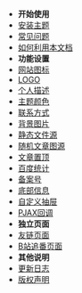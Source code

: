 * **开始使用**
 * [安装主题](/docs/setup)
 * [常见问题](/docs/problem)
 * [如何利用本文档](/docs/how-to-use)
* **功能设置**
 * [网站图标](/docs/favicon)
 * [LOGO](/docs/logo)
 * [个人描述](/docs/describe)
 * [主题颜色](/docs/color)
 * [联系方式](/docs/contact)
 * [背景图片](/docs/background)
 * [静态文件源](/docs/static-resource)
 * [随机文章图源](/docs/page-img) 
 * [文章置顶](/docs/sticky)
 * [百度统计](/docs/BaiduStatistics)
 * [备案号](/docs/beian)
 * [底部信息](/docs/footer)
 * [自定义抽屉](/docs/drawer)
 * [PJAX回调](/docs/pjax)
* **独立页面**
 * [友链页面](/docs/links)
 * [B站追番页面](/docs/bilibili)
* **其他说明**
 * [更新日志](/docs/update-log)
 * [版权声明](/docs/copy)
